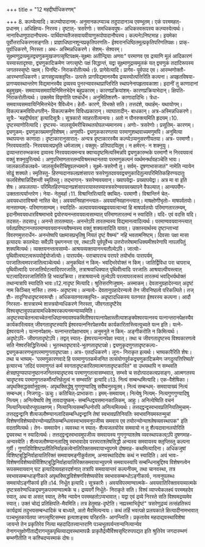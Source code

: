 +++
title = "12 महद्दीर्घाधिकरणम्"

+++
8. कल्प्येत्यादि। कल्प्योपादानम्- अनुमानकल्प्यञ्च तदुपादानञ्च एवम्भूतम्। एकं परममहत्- प्रधानम्। अधिक्षिप्य- निरस्य। दृष्टात्- त्रसरेणोः। समधिकवपुषः- अधिकस्वरूपस्य कल्प्यस्येत्यर्थः। नानाविधाणूपादानौघस्य- पार्थिवाप्यतैजसवायवीयाणुरूपोपादानौघस्य। कल्पनेऽनिष्टमाह। इयमेका पूर्वोत्तराधिकरणसङ्गतिः। प्राज्ञाधिष्ठानशून्यप्रकृतिपरणतिः- ईश्वरानधिष्ठितमूल्प्रकृतिपरिणतिपक्षः। प्राक्- पूर्वाधिकरणे, निरस्ता। अथ- अस्मिन्नधिकरणे। सेशम्- सेश्वरम्। सूक्ष्माणुद्रव्यमूलद्व्यणुकमुखजगत्सृष्टिपक्षम्-सूक्ष्माः अतीन्द्रियाः अणवः" परमाणव एव द्रव्याणि मूलं आदिकारणं यस्यास्तादृश्याः, द्व्यणुकादिक्रमेण जगत्सृष्टेः पक्षं सिद्धान्तं, यद्वा सूक्ष्माणुद्रव्यमूलकं यत् द्व्यणुकं तदादिरूपस्य जगतस्स्सृष्टेः पक्षम्। पिनष्टि- निराकरोतीत्यर्थः।9. प्रागेवेत्यादि। प्रागेव- पूर्वपाद एव। आरम्भणोक्तौ- आरम्भणाधिकरणे। प्रागसद्द्रव्यक्लृप्तिः- उत्पत्तेः प्रागविद्यमानस्यैव द्रव्यस्योत्पत्तिरिति कल्पना। अपहृतविषया- प्रागप्यवस्थान्तरेण विद्यमानस्यैव द्रव्यस्य पुनरन्यावस्थाप्राप्तिरिति स्थापनेनापहृतावकाशा। इदानीं तु काणादानां बहुमुखम्- समवाय्यसमवायिनिमित्तभेदेन बहुप्रकारम्। कारणप्रक्रियांशम्- कारणप्रक्रियाभेदान्। क्षिपति- निराकरोतीत्यर्थः। उक्तमेव विवृणोति पश्चार्धेन। अनुमितिशरणैः- काणादादिभिः। त्रेधा- समवाय्यसमवायिनिमित्तभेदेन त्रैविध्येन। हेतौ- कारणे, विभक्ते सति। तत्तदंशे, यथार्हम्- यथायोगम्। विकल्पक्रमविविधगतीन्- विकल्पक्रमेण विविधप्रकारान्। व्याघातादीन्- बाधकान्। अत्र-अस्मिन्नधिकरणे। सूत्रैः- 'महद्दीर्घवत्' इत्यादिसूत्रैः। सूत्रकारो व्याहरतीत्यन्वयः। अतो न पौनरुक्त्यमिति हृदयम्।10. दृष्टस्याणोरित्यादि। दृष्टस्य- जालसूर्यमरीचिस्थतयोपलभ्यमानस्य। अणोः- त्रसरेणोः। प्रसूतिम्- कारणम्। द्व्यणुकम्- द्व्यणुकाख्यमणुविशेषम्। अणुमपि- द्व्यणुककारणतया परमाणुशब्दवाच्यमणुमपि। अनुमित्या स्थापयन्तः काणादाः। दृष्टाकारानुसारात्- अन्यत्र दृष्टाकारस्यैव कल्प्येऽप्यनुसरणीयतया। अत्र- परमाणौ। निरवयवतादि- निरवयवत्वप्रभृति धर्मजातम्। वक्तुम्- प्रतिपादयितुम्। न क्षमेरन्- न शक्नुयुः। द्रव्यान्तरारम्भकस्य द्रव्यस्य निरवयवत्वमन्यत्र क्वाप्यदृष्टमित्यस्मिन्नपि द्व्यणुकारम्भके परमाणौ न निरवयवत्वं वक्तुं शक्नुयुरित्यर्थः। अणुपरिमाणतारतम्यविश्रमस्थानतया परमाणुकल्पनं व्यर्थमनर्थावहञ्चेति भावः। जालकालोकलक्ष्ये- जालसूर्यमरीचिषूपलभ्यमाने। सूक्ष्मे-त्रसरेणौ तु। सर्वम्- दूषणाभासजातं" नामेति न्यायेन सोढुं शक्यते। स्मृतिस्तु- हिरण्यदानफलप्रशंसापरा त्रसरेणुतदवयवद्व्यणुकादितुल्यपरिमितिकहिरण्यदातुः फलविशेषान्निर्दिशन्ती स्मृतिस्तु। तद्भागान्- त्रसरेण्ववयवान्। ख्यापयेद्वा- प्रख्यापयेद्वा। अत्र मा वा इति शेषः। अफलतया- परिमितहिरण्यदानप्रशंसापरायास्तस्यास्त्रसरेण्ववयवख्यापने वैफल्यात्। आन्यपर्येण- उक्ततात्पर्यान्तरेण। नेया- नेतुमर्हा।11. विश्रान्तिरित्यादि क्वचित्- परमाणौ। विश्रान्तिर्न चेत्- अवयवधाराविश्रमो नास्ति चेत्। अवयवनिवहानन्त्यतः- अवयवनिवहानन्त्यात्। माषक्षोणीभृतोः- माषपर्वतयोः। मानसाम्यम्- परिमाणसाम्यम्। स्यादिति- अल्पावयवत्वबह्ववयवत्वाभ्यां हि माषपर्वतयोः परिमाणतारतम्यम्, इदानीमवयवधारविश्रमाभावे द्वयोरप्यनन्तावयवत्वसाम्यात् परिमाणतारतम्यं न स्यादिति। यदि- एवं वदसि यदि। तदसत्- तदसाधु। अनन्ते तारतम्यात्- अनन्तेऽपि तारतम्यस्य विद्यमानत्वादित्यर्थः। परमाण्ववयवानन्त्यात् पर्वतप्रविष्टानन्तपरमाण्ववयवानन्त्यवैषम्यस्य वक्तुं शक्यत्वादिति यावत्। उक्तस्यार्थस्य दृष्टान्ताभ्यां विवरणमुत्तरार्धेन- अनन्तेष्वपि पक्षमासप्रभृतिषु नियतं दृष्टं वैषम्यं" नहि भवतामनिष्टम्। दिवसाः पक्षा मासा इत्यादयः कालभेदाः सर्वेऽपि पृथगनन्ता एव, तथाऽपि पूर्वपूर्वेभ्य उत्तरोत्तरेषामाधिक्यमीश्वरेणापि नापलपितुं शक्यमित्यर्थः। व्यक्तयनन्तत्वसाम्ये- आश्रयव्यक्तयानन्त्यतौल्येऽपि। जात्योः- पृथिवीत्वघटत्वरूपयोर्द्वयोर्जात्योः। पारापर्यम्- पराचापराच परापरे तयोर्भावः पारापर्यम्, परजातित्वमपरजातित्वञ्चेत्यर्थः। अनुकथितं न किम्- भवद्भिरेवोक्तं न किम्। जातिर्द्विविधा परा चापराच, पृथिवीत्वादिः परजातिर्घटत्वादिरपरजातिः, तत्राश्रयाधिक्यात् पृथिवीत्वादिः परजातिः आश्रयाल्पीयस्त्वात् घटत्वादिरपरजातिरिति हि भवत्प्रक्रिया। तत्राश्रयान्त्ये तुल्येऽपि परत्वापरत्वरूपं तारतम्यं भवद्भिर्यथोक्तं तथान्यत्रापि स्यादिति भावः॥12.नादृष्ट मित्यादि। श्रुतिसरणिजुषाम्- अस्माकम्। देवतानुग्रहादेरन्यत् अदृष्टं नाम किञ्चित् नास्ति। तस्य- अदृष्टस्य। अन्यत्वे- देवतानुग्रहादेरन्यत्वे तेन जीवनिष्ठत्वे परिकल्पिते। तज् ज्ञैः- तादृग्विधादृष्टस्वरूप्ज्ञैः। अधिकयतनवत्क्लृप्तिः- अदृष्टादधिकस्य यतनवत ईश्वरस्य कल्पना। आदौ निरस्ता- शास्त्रारम्भे शास्त्रयोन्यधिकरणे निरस्ता, जीवगतादृष्टैरेव विश्वसृष्टावुपपन्नायामधिकेश्वरकल्पनमन्याय्यमिति। अदृष्टस्याचेतनत्वाच्चेतनाधिष्ठानमावश्यकमितीश्वरयत्नापेक्षास्तीत्याशङ्क्येश्वरयत्नस्य यत्नान्तरानपेक्षस्यैव कार्यकारित्ववत् जीवगतादृष्टस्यापि ईश्वरयत्ननिरपेक्षस्यैव कार्यकारितास्त्वित्युच्यते यत्न इति। यत्ने- ईश्वरयत्ने। यत्नानपेक्षाम्- यत्नान्तरापेक्षाभावम्। अनुमनुते न किम्- अङ्गीकरोति न किमित्यर्थः। अदृष्टेऽपि- जीवगतादृष्टेऽपि। तद्वत् स्यात्- ईश्वरयत्नानपेक्षा स्यात्। तथा च जीवगतादृष्टस्य विश्वकारणत्वे सति नेश्वरसिद्धिरित्यर्थः। भूतस्थादृष्टवादे-भूतगतादृष्टपक्षे। द्व्यणुकृदणुगतादृष्टकल्पः- द्व्यणुककारणभूतपरमाणुगतादृष्टपक्षः। अत्र- एतदधिकरणे। लूनः- निराकृत इत्यर्थः। भाष्यकारैरिति शेषः। तथा च भाष्यम्- 'परमणुकारणवादे हि परमाणुगतकर्मजनित तत्संयोगपूर्वकद्व्यणुकादिक्रमेण जगदुत्पत्तिरिष्यते' इत्यारभ्य 'तदिदं परमाणुगतं कर्म स्वगतादृष्टकारितमात्मगतादृष्टकारितं" वा उभयथापि न सम्भवति क्षेत्रज्ञपुण्यपापानुष्ठानजनितस्यादृष्टस्य परमाणुगतत्वासम्भवात्, सम्भवे च सदोत्पादकत्वप्रसङ्गः, आत्मगतस्य चादृष्टस्य परमाणुगतकर्मोत्पत्तिहेतुत्वं न सम्भवति' इत्यादि॥13. नित्यं सम्बन्धमित्यादि। एक-वैशेषिकाः। अपृथक्सिद्धसर्वानुवृत्तम्- अपृथक्सिद्धेषु गुणगुण्यादिषु सर्वेष्वनुस्यूतम्। नित्यं सम्बन्धम्- समवायाख्यं नित्यं सम्बन्धम्। निजगदुः- ऊचुः। कतिचित्-प्राभाकराः। इमम्-समवायम्। नित्येषु नित्यम्- नित्यगुणगुण्यादिषु नित्यम्। अनित्येष्वपि तेषु तावदायुष्कम्- सम्बन्धिद्वयसमानकालिकम्, आहुः। अनित्येष्विति वचनं नित्यानित्ययोरप्युपलक्षणम्। नित्यानित्यसम्बन्धिनोरपि अनित्यमित्यर्थः। तत्तद्द्वन्द्वस्वभावप्रतिनियतिमुचाम्-तत्तद्द्वन्द्वानि शैत्यजलौष्ण्यानलादिसम्बन्धिद्वन्द्वानि तेषां स्वभावप्रतिनियतिः स्वभावनियमस्तन्मुचां विशेषणविशेष्ययोरन्योन्यप्रतिसम्बन्धित्वस्वाभावमनुपजीव्य समवाय एव तयोरन्योन्याश्लेषव्यवस्थापक" इति वदतामित्यर्थः। तेन- समवायेन। व्यवस्था न स्यात्- शैत्यजलयोरेव समवायो न तु शैत्यदावानलयोरिति द्व्यवस्था न स्यादित्यर्थः। तत्तद्द्वन्द्वस्वभावमुपजीव्य समवायस्य गुणगुण्याश्लेष व्यवस्थापकत्व्ऽपि दुषणमाह-अन्यस्येति। शैत्यजलौष्ण्यानलादिषु स्वभावादेव परस्पराश्लेषसिद्धौ अन्यस्य समवायस्य क्लृप्तिस्तु कल्पना गुर्वी। गुणादिविशिष्टप्रतीतिनिर्वाहकत्वेनातिरिक्तसमवायाभ्युपगमे दोषमाह- कथमित्यादिना। अधिकजुषां विशिष्टबुद्धिनिर्वाहायातिरिक्तं समवायमङ्गीकुर्वताम्, अनवस्थादिदोषः कथं न स्यादिति। अयं भावः- विशेषणविशेष्ययोर्विशिष्टबुद्धिनिर्वाहायातिरिक्तसमवायाभ्युपगमे समवायस्यापि सम्बन्धिनाबुद्दिश्य विशेषणत्वेन रूपसमवायवान् घट इत्यादिव्यवहारदर्शनात् तत्रापि समवायान्तरं कल्पनीयम्, तथा चानवस्था, तत्र स्वभावसम्बन्धाङ्गीकारे अपृथक्सिद्धविशेषणविशेष्ययोरेव स्वभावसम्बन्धोऽङ्गीकार्यः, नत्वनुपलब्धः समवायोऽङ्गीकार्य इति॥14. निर्धूत इत्यादि। सूत्रकारैः। अवयविपरमाण्वात्मके- अवयवातिरिक्तावयव्यात्मके दृष्टत्रसरेण्वधिकद्व्यणुकपरमाण्वात्मके च। द्रव्यवर्गे निर्धूते- निराकृते सति। विश्वं व्याप्त्येकलक्ष्यं परममहदेव स्यात्, अथ वा असत् स्यात्, तेनैव न्यायेन परममहतोऽप्यभावात्। यद्वा एवं द्रव्ये निरस्ते सति विश्वमद्रव्यमेव स्यात्। उक्तं चोद्यं प्रतिक्षिपति-मैवमिति। तत्र हेतुमाह-दृष्टेति। नह्यस्माभिर्दृष्टं" त्रसरेणुद्रव्यं तत्संहतिरूपं कार्यद्रव्यं तदुभयसम्बन्धादिकं च बाध्यते, अतो मैवमित्यन्वयः। कथं तर्हि भवत्पक्षे प्रलयकाले क्षित्यादीनामभावात् पञ्चभूतकार्यतया जगत्सृष्टिसम्भव इत्याशङ्क्य परिहरति- आगन्त्विति। प्रकृतावेव महदाद्यवस्थाविशेषा जायन्ते तेन प्रकृतिरेव नित्या महदादितत्त्वान्तराणि पञ्चभूतपर्यन्तान्यनित्यान्येव तेनागन्तुक्षोणीताद्यैरागन्तुकपृथिव्याद्यवस्थामापन्नैः प्राकृतैर्द्रव्यैर्विश्वसृष्टिरुपपद्यत इति श्रुतिरेव जगदारम्भणं बम्भणीतीति न कश्चिदप्यस्माकं दोषः॥